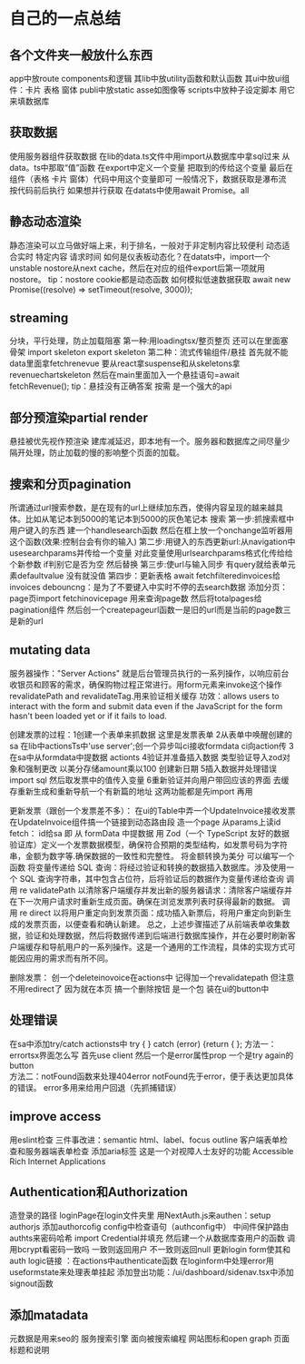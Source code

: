 # 自己的一点总结

## 各个文件夹一般放什么东西

app中放route components和逻辑
  其lib中放utility函数和默认函数
  其ui中放ui组件：卡片 表格 窗体
publi中放static asse如图像等
scripts中放种子设定脚本 用它来填数据库

## 获取数据

使用服务器组件获取数据  在lib的data.ts文件中用import从数据库中拿sql过来
从data。ts中那取“值”函数 在export中定义一个变量 把取到的传给这个变量
最后在组件（表格 卡片 窗体）代码中用这个变量即可
一般情况下，数据获取是瀑布流 按代码前后执行
如果想并行获取 在datats中使用await Promise。all

## 静态动态渲染

静态渲染可以立马做好端上来，利于排名，一般对于非定制内容比较便利
动态适合实时 特定内容 请求时间
如何是仪表板动态化？在datats中，import一个unstable nostore从next cache，然后在对应的组件export后第一项就用nostore。 tip：nostore cookie都是动态函数
如何模拟低速数据获取  await new Promise((resolve) => setTimeout(resolve, 3000));

## streaming

分块，平行处理，防止加载阻塞
第一种:用loadingtsx/整页整页 还可以在里面塞骨架 import skeleton export skeleton
第二种：流式传输组件/悬挂   首先就不能data里面拿fetchrenevue 要从react拿suspense和从skeletons拿revenuechartskeleton  然后在main里面加入一个悬挂语句=await fetchRevenue();   tip：悬挂没有正确答案 按需  是一个强大的api

## 部分预渲染partial render

悬挂被优先视作预渲染
建库减延迟，即本地有一个。服务器和数据库之间尽量少
隔开处理，防止加载的慢的影响整个页面的加载。

## 搜索和分页pagination

所谓通过url搜索参数，是在现有的url上继续加东西，使得内容呈现的越来越具体。比如从笔记本到5000的笔记本到5000的灰色笔记本
搜索 第一步:抓搜索框中用户键入的东西 建一个handlesearch函数 然后在框上放一个onchange监听器用这个函数(效果:控制台会有你的输入)
     第二步:用键入的东西更新url:从navigation中usesearchparams并传给一个变量 对此变量使用urlsearchparams格式化传给给个新参数 if判别它是否为空  然后替换
     第三步:使url与输入同步 有query就给表单元素defaultvalue 没有就没值
     第四步：更新表格 await fetchfilteredinvoices给invoices
debouncng：是为了不要键入中实时不停的去search数据
添加分页：page页import fetchinovicepage 用来查询page数   然后将totalpages给pagination组件 然后创一个createpageurl函数一是旧的url而是当前的page数三是新的url

## mutating data

服务器操作："Server Actions" 就是后台管理员执行的一系列操作，以响应前台收银员和顾客的需求，确保购物过程正常进行。用form元素来invoke这个操作
revalidatePath and revalidateTag.用来验证相关缓存  功效：allows users to interact with the form and submit data even if the JavaScript for the form hasn't been loaded yet or if it fails to load.

创建发票的过程：1创建一个表单来抓数据  这里是发票表单
2从表单中唤醒创建的sa 在lib中actionsTs中'use server';创一个异步叫ci接收formdata ci向action传
3在sa中从formdata中提数据  actionts
4验证并准备插入数据 类型验证导入zod对象和强制更改 以美分存储amount乘以100 创建新日期
5插入数据并处理错误 import sql 然后取发票中的值传入变量
6重新验证并向用户带回应该的界面 去缓存重新生成和重新导航一个有新篇的地址 这两功能都是先import 再用

更新发票（跟创一个发票差不多）：
在ui的Table中弄一个UpdateInvoice接收发票    在UpdateInvoice组件搞一个链接到动态路由段
造一个page 从params上读id
fetch：
id给sa
即
从 formData 中提数据
用 Zod（一个 TypeScript 友好的数据验证库）定义一个发票数据模型，确保符合预期的类型结构，如发票号码为字符串，金额为数字等.确保数据的一致性和完整性。
将金额转换为美分 可以编写一个函数
将变量传递给 SQL 查询：将经过验证和转换的数据插入数据库。涉及使用一个 SQL 查询字符串，其中包含占位符，后将验证后的数据作为变量传递给查询
调用 re validatePath 以清除客户端缓存并发出新的服务器请求：清除客户端缓存并在下一次用户请求时重新生成页面。确保在浏览发票列表时获得最新的数据。
调用 re direct 以将用户重定向到发票页面：成功插入新票后，将用户重定向到新生成的发票页面，以便查看和确认新建。
总之，上述步骤描述了从前端表单收集数据，验证和处理数据，然后将数据传递到后端进行数据库操作，并在必要时刷新客户端缓存和导航用户的一系列操作。这是一个通用的工作流程，具体的实现方式可能因应用的需求而有所不同。

删除发票：
创一个deleteinovoice在actions中 记得加一个revalidatepath 但注意不用redirect了 因为就在本页
搞一个删除按钮 是一个包 装在ui的button中

## 处理错误

在sa中添加try/catch   actionsts中 try { } catch (error) {return { };
方法一：errortsx界面怎么写 首先use client 然后一个是error属性prop 一个是try again的button  
方法二：notFound函数来处理404error
notFound先于error，便于表达更加具体的错误。  error多用来给用户回退（先抓捕错误）

## improve access

用eslint检查
三件事改进：semantic html、label、focus outline
客户端表单检查和服务器端表单检查
添加aria标签 这是一个对视障人士友好的功能  Accessible Rich Internet Applications

## Authentication和Authorization

造登录的路径 loginPage在login文件夹里
用NextAuth.js来authen：setup authorjs
添加authorcofig
config中检查语句（authconfig中）
中间件保护路由
authts来密码哈希
import Credential并填充 然后建一个从数据库查用户的函数 调用bcrypt看密码一致吗 一致则返回用户 不一致则返回null
更新login form使其和auth logic链接 ：在actions中authenticate函数 在loginform中处理error用useformstate来处理表单挂起
添加登出功能：/ui/dashboard/sidenav.tsx中添加signout函数

## 添加matadata

元数据是用来seo的 服务搜索引擎 面向被搜索编程
网站图标和open graph
页面标题和说明
